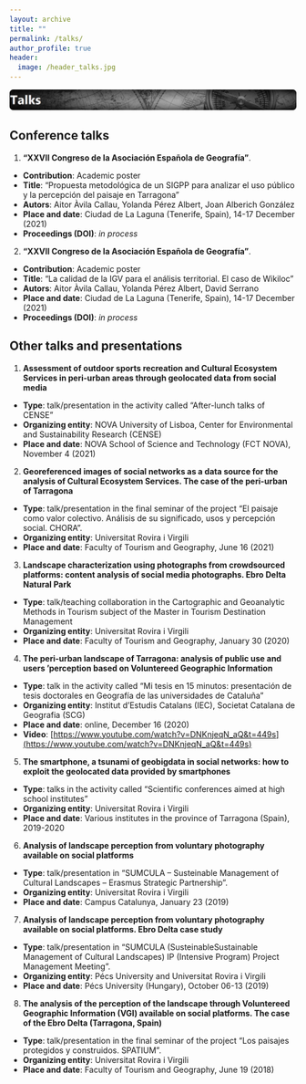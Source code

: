 ```yaml
---
layout: archive
title: ""
permalink: /talks/
author_profile: true
header:
  image: /header_talks.jpg
---
```


<img src="/images/talks.png">

## Conference talks

1. __“XXVII Congreso de la Asociación Española de Geografía”__.
- __Contribution__: Academic poster
- __Title__: “Propuesta metodológica de un SIGPP para analizar el uso público y la percepción del paisaje en Tarragona”
- __Autors__: Aitor Àvila Callau, Yolanda Pérez Albert, Joan Alberich González
- __Place and date__: Ciudad de La Laguna (Tenerife, Spain), 14-17 December (2021)
- __Proceedings (DOI)__: _in process_


2. __“XXVII Congreso de la Asociación Española de Geografía”__.
- __Contribution__: Academic poster
- __Title__: “La calidad de la IGV para el análisis territorial. El caso de Wikiloc”
- __Autors__: Aitor Àvila Callau, Yolanda Pérez Albert, David Serrano
- __Place and date__: Ciudad de La Laguna (Tenerife, Spain), 14-17 December (2021)
- __Proceedings (DOI)__: _in process_

## Other talks and presentations

1. __Assessment of outdoor sports recreation and Cultural Ecosystem Services in peri-urban areas through geolocated data from social media__
- __Type__: talk/presentation in the activity called “After-lunch talks of CENSE”
- __Organizing entity__: NOVA University of Lisboa, Center for Environmental and Sustainability Research (CENSE) 
- __Place and date__: NOVA School of Science and Technology (FCT NOVA), November 4 (2021)

2. __Georeferenced images of social networks as a data source for the analysis of Cultural Ecosystem Services. The case of the peri-urban of Tarragona__
- __Type__: talk/presentation in the final seminar of the project “El paisaje como valor colectivo. Análisis de su significado, usos y percepción social. CHORA”.
- __Organizing entity__: Universitat Rovira i Virgili
- __Place and date__: Faculty of Tourism and Geography, June 16 (2021)

3. __Landscape characterization using photographs from crowdsourced platforms: content analysis of social media photographs. Ebro Delta Natural Park__
- __Type__: talk/teaching collaboration in the Cartographic and Geoanalytic Methods in Tourism subject of the Master in Tourism Destination Management
- __Organizing entity__: Universitat Rovira i Virgili
- __Place and date__: Faculty of Tourism and Geography, January 30 (2020)

4. __The peri-urban landscape of Tarragona: analysis of public use and users ’perception based on Voluntereed Geographic Information__
- __Type__: talk in the activity called “Mi tesis en 15 minutos: presentación de tesis doctorales en Geografía de las universidades de Cataluña”
- __Organizing entity__: Institut d’Estudis Catalans (IEC), Societat Catalana de Geografia (SCG)
- __Place and date__: online, December 16 (2020)
- __Video__: [https://www.youtube.com/watch?v=DNKnjeqN_aQ&t=449s](https://www.youtube.com/watch?v=DNKnjeqN_aQ&t=449s)

5. __The smartphone, a tsunami of geobigdata in social networks: how to exploit the geolocated data provided by smartphones__
- __Type__: talks in the activity called “Scientific conferences aimed at high school institutes”
- __Organizing entity__: Universitat Rovira i Virgili
- __Place and date__: Various institutes in the province of Tarragona (Spain), 2019-2020

6. __Analysis of landscape perception from voluntary photography available on social platforms__
- __Type__: talk/presentation in “SUMCULA – Susteinable Management of Cultural Landscapes – Erasmus Strategic Partnership”.
- __Organizing entity__: Universitat Rovira i Virgili
- __Place and date__: Campus Catalunya, January 23 (2019)

7. __Analysis of landscape perception from voluntary photography available on social platforms. Ebro Delta case study__
- __Type__: talk/presentation in “SUMCULA (SusteinableSustainable Management of Cultural Landscapes) IP (Intensive Program) Project Management Meeting”.
- __Organizing entity__: Pécs University and Universitat Rovira i Virgili
- __Place and date__: Pécs University (Hungary), October 06-13 (2019)

8. __The analysis of the perception of the landscape through Voluntereed Geographic Information (VGI) available on social platforms. The case of the Ebro Delta (Tarragona, Spain)__
- __Type__: talk/presentation in the final seminar of the project “Los paisajes protegidos y construidos. SPATIUM”.
- __Organizing entity__: Universitat Rovira i Virgili
- __Place and date__: Faculty of Tourism and Geography, June 19 (2018)





